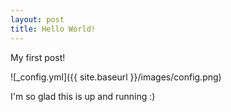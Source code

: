 ```yaml
---
layout: post
title: Hello World!
---
```


My first post!

![_config.yml]({{ site.baseurl }}/images/config.png)

I'm so glad this is up and running :)